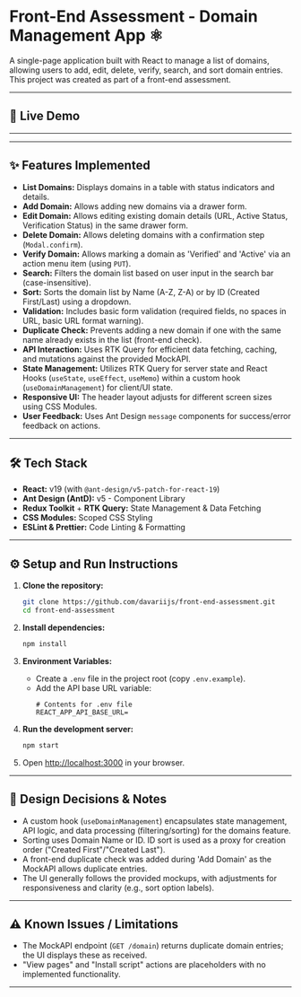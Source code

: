 # Front-End Assessment - Domain Management App ⚛️

A single-page application built with React to manage a list of domains, allowing users to add, edit, delete, verify, search, and sort domain entries. This project was created as part of a front-end assessment.

---

## 🚀 Live Demo

---

---

## ✨ Features Implemented

- **List Domains:** Displays domains in a table with status indicators and details.
- **Add Domain:** Allows adding new domains via a drawer form.
- **Edit Domain:** Allows editing existing domain details (URL, Active Status, Verification Status) in the same drawer form.
- **Delete Domain:** Allows deleting domains with a confirmation step (`Modal.confirm`).
- **Verify Domain:** Allows marking a domain as 'Verified' and 'Active' via an action menu item (using `PUT`).
- **Search:** Filters the domain list based on user input in the search bar (case-insensitive).
- **Sort:** Sorts the domain list by Name (A-Z, Z-A) or by ID (Created First/Last) using a dropdown.
- **Validation:** Includes basic form validation (required fields, no spaces in URL, basic URL format warning).
- **Duplicate Check:** Prevents adding a new domain if one with the same name already exists in the list (front-end check).
- **API Interaction:** Uses RTK Query for efficient data fetching, caching, and mutations against the provided MockAPI.
- **State Management:** Utilizes RTK Query for server state and React Hooks (`useState`, `useEffect`, `useMemo`) within a custom hook (`useDomainManagement`) for client/UI state.
- **Responsive UI:** The header layout adjusts for different screen sizes using CSS Modules.
- **User Feedback:** Uses Ant Design `message` components for success/error feedback on actions.

---

## 🛠️ Tech Stack

- **React:** v19 (with `@ant-design/v5-patch-for-react-19`)
- **Ant Design (AntD):** v5 - Component Library
- **Redux Toolkit** + **RTK Query:** State Management & Data Fetching
- **CSS Modules:** Scoped CSS Styling
- **ESLint & Prettier:** Code Linting & Formatting

---

## ⚙️ Setup and Run Instructions

1.  **Clone the repository:**
    ```bash
    git clone https://github.com/davariijs/front-end-assessment.git
    cd front-end-assessment
    ```
2.  **Install dependencies:**

    ```bash
    npm install
    ```

3.  **Environment Variables:**
    - Create a `.env` file in the project root (copy `.env.example`).
    - Add the API base URL variable:
      ```dotenv
      # Contents for .env file
      REACT_APP_API_BASE_URL=
      ```
4.  **Run the development server:**
    ```bash
    npm start
    ```
5.  Open [http://localhost:3000](http://localhost:3000) in your browser.

---

## 🤔 Design Decisions & Notes

- A custom hook (`useDomainManagement`) encapsulates state management, API logic, and data processing (filtering/sorting) for the domains feature.
- Sorting uses Domain Name or ID. ID sort is used as a proxy for creation order ("Created First"/"Created Last").
- A front-end duplicate check was added during 'Add Domain' as the MockAPI allows duplicate entries.
- The UI generally follows the provided mockups, with adjustments for responsiveness and clarity (e.g., sort option labels).

---

## ⚠️ Known Issues / Limitations

- The MockAPI endpoint (`GET /domain`) returns duplicate domain entries; the UI displays these as received.
- "View pages" and "Install script" actions are placeholders with no implemented functionality.

---
